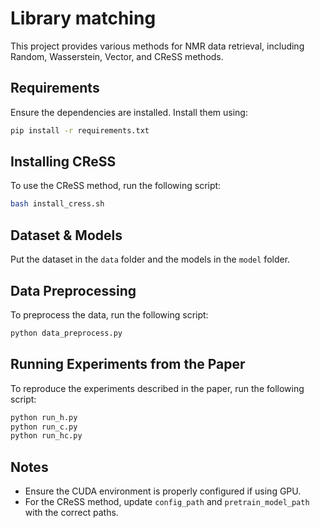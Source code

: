# Library matching

This project provides various methods for NMR data retrieval, including Random, Wasserstein, Vector, and CReSS methods.

## Requirements

Ensure the dependencies are installed. Install them using:

```bash
pip install -r requirements.txt
```

## Installing CReSS

To use the CReSS method, run the following script:

```bash
bash install_cress.sh
```

## Dataset & Models

Put the dataset in the `data` folder and the models in the `model` folder.

## Data Preprocessing
To preprocess the data, run the following script:

```bash
python data_preprocess.py
```

## Running Experiments from the Paper

To reproduce the experiments described in the paper, run the following script:

```bash
python run_h.py
python run_c.py
python run_hc.py
```

## Notes

- Ensure the CUDA environment is properly configured if using GPU.
- For the CReSS method, update `config_path` and `pretrain_model_path` with the correct paths.

